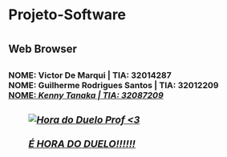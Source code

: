 <h1> Projeto-Software <h1/>
<h2> Web Browser <h2>
        
<h3> <b>NOME<b/>: Victor De Marqui            | <b>TIA<b/>: 32014287 <br>
     <b>NOME<b/>: Guilherme Rodrigues Santos  | <b>TIA<b/>: 32012209 <br>
     <u><b>NOME<b/>: <i> Kenny Tanaka<i/>                | <i>TIA: 32087209<i/><u/>
 <h3/>

<hl>
  
<figure> 
  <img src="https://i.pinimg.com/originals/e5/8e/79/e58e794fd1acb2a41e57cbccd1a53111.gif" alt="Hora do Duelo Prof <3">  
  <figcaption><br><a href="https://www.youtube.com/watch?v=y3REUmMsvZ4&ab_channel=Pedroviski">É HORA DO DUELO!!!!!!<a/><figcaption/>
<figure/>
